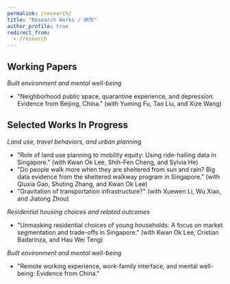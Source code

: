 ```yaml
---
permalink: /research/
title: "Research Works / 研究"
author_profile: true
redirect_from:
  - /research
---
```


Working Papers
---
_Built environment and mental well-being_
* "Neighborhood public space, quarantine experience, and depression: Evidence from Beijing, China." (with Yuming Fu, Tao Liu, and Xize Wang)

Selected Works In Progress
---
_Land use, travel behaviors, and urban planning_
* "Role of land use planning to mobility equity: Using ride-hailing data in Singapore." (with Kwan Ok Lee, Shih-Fen Cheng, and Sylvia He)
* "Do people walk more when they are sheltered from sun and rain? Big data evidence from the sheltered walkway program in Singapore." (with Qiuxia Gao, Shuting Zhang, and Kwan Ok Lee)
* "Gravitation of transportation infrastructure?" (with Xuewen Li, Wu Xiao, and Jiatong Zhou)

_Residential housing choices and related outcomes_
* "Unmasking residential choices of young households: A focus on market segmentation and trade-offs in Singapore." (with Kwan Ok Lee, Cristian Badarinza, and Hau Wei Teng)

_Built environment and mental well-being_
* "Remote working experience, work-family interface, and mental well-being: Evidence from China."


